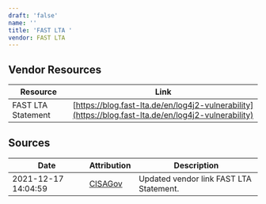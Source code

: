 ```yaml
---
draft: 'false'
name: ''
title: 'FAST LTA '
vendor: FAST LTA
---
```


## Vendor Resources
| Resource | Link |
| --- | --- |
| FAST LTA Statement | [https://blog.fast-lta.de/en/log4j2-vulnerability](https://blog.fast-lta.de/en/log4j2-vulnerability) |



## Sources
| Date | Attribution | Description |
| --- | --- | --- |
| 2021-12-17 14:04:59 | [CISAGov](https://raw.githubusercontent.com/cisagov/log4j-affected-db/develop/README.md) | Updated vendor link FAST LTA Statement.  |
